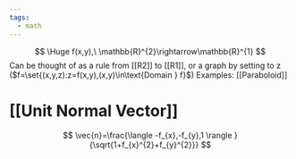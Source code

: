 ```yaml
---
tags:
  - math
---
```

$$
\Huge f(x,y),\ \mathbb{R}^{2}\rightarrow\mathbb{R}^{1}
$$
Can be thought of as a rule from [[R2]] to [[R1]], 
or a graph by setting to z ($f=\set{(x,y,z):z=f(x,y),(x,y)\in\text{Domain } f}$)
Examples: [[Paraboloid]]
# [[Unit Normal Vector]]
$$
\vec{n}=\frac{\langle -f_{x},-f_{y},1 \rangle }{\sqrt{1+f_{x}^{2}+f_{y}^{2}}}
$$